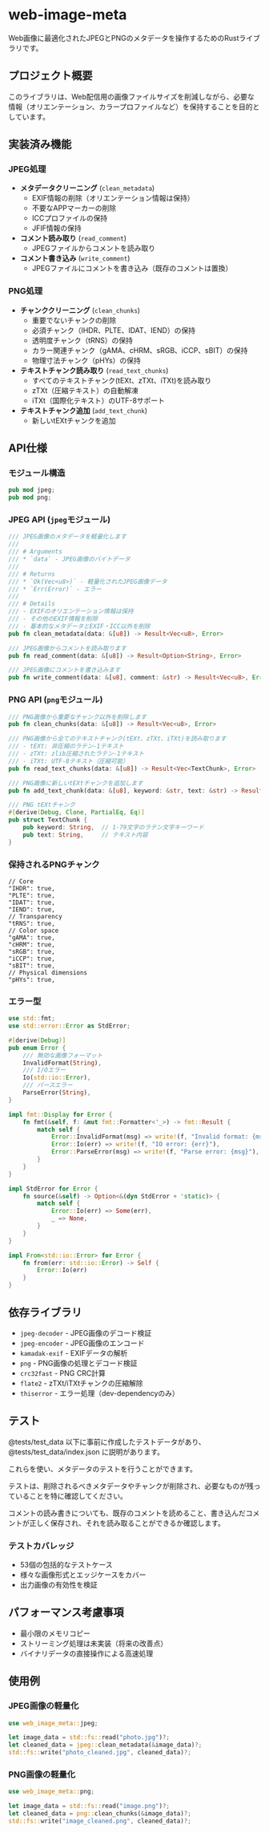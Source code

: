 # web-image-meta

Web画像に最適化されたJPEGとPNGのメタデータを操作するためのRustライブラリです。

## プロジェクト概要

このライブラリは、Web配信用の画像ファイルサイズを削減しながら、必要な情報（オリエンテーション、カラープロファイルなど）を保持することを目的としています。

## 実装済み機能

### JPEG処理
- **メタデータクリーニング** (`clean_metadata`)
  - EXIF情報の削除（オリエンテーション情報は保持）
  - 不要なAPPマーカーの削除
  - ICCプロファイルの保持
  - JFIF情報の保持
- **コメント読み取り** (`read_comment`)
  - JPEGファイルからコメントを読み取り
- **コメント書き込み** (`write_comment`)
  - JPEGファイルにコメントを書き込み（既存のコメントは置換）

### PNG処理
- **チャンククリーニング** (`clean_chunks`)
  - 重要でないチャンクの削除
  - 必須チャンク（IHDR、PLTE、IDAT、IEND）の保持
  - 透明度チャンク（tRNS）の保持
  - カラー関連チャンク（gAMA、cHRM、sRGB、iCCP、sBIT）の保持
  - 物理寸法チャンク（pHYs）の保持
- **テキストチャンク読み取り** (`read_text_chunks`)
  - すべてのテキストチャンク(tEXt、zTXt、iTXt)を読み取り
  - zTXt（圧縮テキスト）の自動解凍
  - iTXt（国際化テキスト）のUTF-8サポート
- **テキストチャンク追加** (`add_text_chunk`)
  - 新しいtEXtチャンクを追加

## API仕様

### モジュール構造

```rust
pub mod jpeg;
pub mod png;
```

### JPEG API (`jpeg`モジュール)

```rust
/// JPEG画像のメタデータを軽量化します
///
/// # Arguments
/// * `data` - JPEG画像のバイトデータ
///
/// # Returns
/// * `Ok(Vec<u8>)` - 軽量化されたJPEG画像データ
/// * `Err(Error)` - エラー
///
/// # Details
/// - EXIFのオリエンテーション情報は保持
/// - その他のEXIF情報を削除
/// - 基本的なメタデータとEXIF・ICC以外を削除
pub fn clean_metadata(data: &[u8]) -> Result<Vec<u8>, Error>

/// JPEG画像からコメントを読み取ります
pub fn read_comment(data: &[u8]) -> Result<Option<String>, Error>

/// JPEG画像にコメントを書き込みます
pub fn write_comment(data: &[u8], comment: &str) -> Result<Vec<u8>, Error>
```

### PNG API (`png`モジュール)

```rust
/// PNG画像から重要なチャンク以外を削除します
pub fn clean_chunks(data: &[u8]) -> Result<Vec<u8>, Error>

/// PNG画像から全てのテキストチャンク(tEXt、zTXt、iTXt)を読み取ります
/// - tEXt: 非圧縮のラテン-1テキスト
/// - zTXt: zlib圧縮されたラテン-1テキスト
/// - iTXt: UTF-8テキスト（圧縮可能）
pub fn read_text_chunks(data: &[u8]) -> Result<Vec<TextChunk>, Error>

/// PNG画像に新しいtEXtチャンクを追加します
pub fn add_text_chunk(data: &[u8], keyword: &str, text: &str) -> Result<Vec<u8>, Error>

/// PNG tEXtチャンク
#[derive(Debug, Clone, PartialEq, Eq)]
pub struct TextChunk {
    pub keyword: String,  // 1-79文字のラテン文字キーワード
    pub text: String,     // テキスト内容
}
```

### 保持されるPNGチャンク

```
// Core
"IHDR": true,
"PLTE": true,
"IDAT": true,
"IEND": true,
// Transparency
"tRNS": true,
// Color space
"gAMA": true,
"cHRM": true,
"sRGB": true,
"iCCP": true,
"sBIT": true,
// Physical dimensions
"pHYs": true,
```

### エラー型

```rust
use std::fmt;
use std::error::Error as StdError;

#[derive(Debug)]
pub enum Error {
    /// 無効な画像フォーマット
    InvalidFormat(String),
    /// I/Oエラー
    Io(std::io::Error),
    /// パースエラー
    ParseError(String),
}

impl fmt::Display for Error {
    fn fmt(&self, f: &mut fmt::Formatter<'_>) -> fmt::Result {
        match self {
            Error::InvalidFormat(msg) => write!(f, "Invalid format: {msg}"),
            Error::Io(err) => write!(f, "IO error: {err}"),
            Error::ParseError(msg) => write!(f, "Parse error: {msg}"),
        }
    }
}

impl StdError for Error {
    fn source(&self) -> Option<&(dyn StdError + 'static)> {
        match self {
            Error::Io(err) => Some(err),
            _ => None,
        }
    }
}

impl From<std::io::Error> for Error {
    fn from(err: std::io::Error) -> Self {
        Error::Io(err)
    }
}
```

## 依存ライブラリ

- `jpeg-decoder` - JPEG画像のデコード検証
- `jpeg-encoder` - JPEG画像のエンコード
- `kamadak-exif` - EXIFデータの解析
- `png` - PNG画像の処理とデコード検証
- `crc32fast` - PNG CRC計算
- `flate2` - zTXt/iTXtチャンクの圧縮解除
- `thiserror` - エラー処理（dev-dependencyのみ）

## テスト

@tests/test_data 以下に事前に作成したテストデータがあり、@tests/test_data/index.json に説明があります。

これらを使い、メタデータのテストを行うことができます。

テストは、削除されるべきメタデータやチャンクが削除され、必要なものが残っていることを特に確認してください。

コメントの読み書きについても、既存のコメントを読めること、書き込んだコメントが正しく保存され、それを読み取ることができるか確認します。

### テストカバレッジ

- 53個の包括的なテストケース
- 様々な画像形式とエッジケースをカバー
- 出力画像の有効性を検証

## パフォーマンス考慮事項

- 最小限のメモリコピー
- ストリーミング処理は未実装（将来の改善点）
- バイナリデータの直接操作による高速処理

## 使用例

### JPEG画像の軽量化

```rust
use web_image_meta::jpeg;

let image_data = std::fs::read("photo.jpg")?;
let cleaned_data = jpeg::clean_metadata(&image_data)?;
std::fs::write("photo_cleaned.jpg", cleaned_data)?;
```

### PNG画像の軽量化

```rust
use web_image_meta::png;

let image_data = std::fs::read("image.png")?;
let cleaned_data = png::clean_chunks(&image_data)?;
std::fs::write("image_cleaned.png", cleaned_data)?;
```